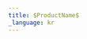 ```yaml
---
title: $ProductName$
_language: kr
---
```


<script type="text/javascript">
(function() {
        let HOST = window.location.href;
        window.location.href = HOST + 'components/general-getting-started.html';
})();
</script>
